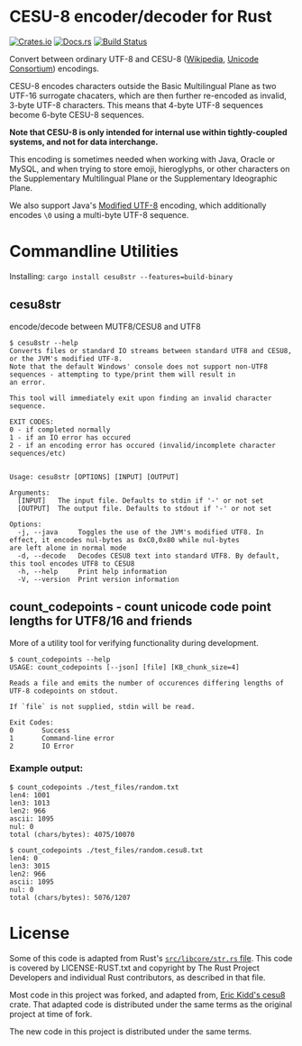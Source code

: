 # CESU-8 encoder/decoder for Rust

[![Crates.io][crates-badge]][crates-url]
[![Docs.rs][docs-badge]][docs-url]
[![Build Status][actions-badge]][actions-url]

Convert between ordinary UTF-8 and CESU-8 ([Wikipedia][wikipedia-cesu8], [Unicode Consortium][unicode-cesu8]) encodings.

CESU-8 encodes characters outside the Basic Multilingual Plane as two
UTF-16 surrogate chacaters, which are then further re-encoded as invalid,
3-byte UTF-8 characters.  This means that 4-byte UTF-8 sequences become
6-byte CESU-8 sequences.

**Note that CESU-8 is only intended for internal use within tightly-coupled
systems, and not for data interchange.**

This encoding is sometimes needed when working with Java, Oracle or MySQL,
and when trying to store emoji, hieroglyphs, or other characters on the
Supplementary Multilingual Plane or the Supplementary Ideographic Plane.

We also support Java's [Modified UTF-8][wikipedia-mutf8] encoding, which additionally encodes `\0`
using a multi-byte UTF-8 sequence.

# Commandline Utilities

Installing:
`cargo install cesu8str --features=build-binary`

## cesu8str
encode/decode between MUTF8/CESU8 and UTF8
```
$ cesu8str --help
Converts files or standard IO streams between standard UTF8 and CESU8, or the JVM's modified UTF-8.
Note that the default Windows' console does not support non-UTF8 sequences - attempting to type/print them will result in 
an error.

This tool will immediately exit upon finding an invalid character sequence.

EXIT CODES:
0 - if completed normally
1 - if an IO error has occured
2 - if an encoding error has occured (invalid/incomplete character sequences/etc)


Usage: cesu8str [OPTIONS] [INPUT] [OUTPUT]

Arguments:
  [INPUT]   The input file. Defaults to stdin if '-' or not set
  [OUTPUT]  The output file. Defaults to stdout if '-' or not set

Options:
  -j, --java     Toggles the use of the JVM's modified UTF8. In effect, it encodes nul-bytes as 0xC0,0x80 while nul-bytes 
are left alone in normal mode
  -d, --decode   Decodes CESU8 text into standard UTF8. By default, this tool encodes UTF8 to CESU8
  -h, --help     Print help information
  -V, --version  Print version information
```

## count_codepoints - count unicode code point lengths for UTF8/16 and friends
More of a utility tool for verifying functionality during development.
```
$ count_codepoints --help
USAGE: count_codepoints [--json] [file] [KB_chunk_size=4]

Reads a file and emits the number of occurences differing lengths of UTF-8 codepoints on stdout.

If `file` is not supplied, stdin will be read.

Exit Codes:
0       Success
1       Command-line error
2       IO Error
```

### Example output:
```
$ count_codepoints ./test_files/random.txt      
len4: 1001
len3: 1013
len2: 966
ascii: 1095
nul: 0
total (chars/bytes): 4075/10070

$ count_codepoints ./test_files/random.cesu8.txt
len4: 0
len3: 3015
len2: 966
ascii: 1095
nul: 0
total (chars/bytes): 5076/1207
```

# License

Some of this code is adapted from Rust's [`src/libcore/str.rs` file][str.rs].
This code is covered by LICENSE-RUST.txt and copyright by The Rust Project
Developers and individual Rust contributors, as described in that file.

Most code in this project was forked, and adapted from, [Eric Kidd's cesu8][emk-cesu8] crate.
That adapted code is distributed under the same terms as the original project at
time of fork.

The new code in this project is distributed under the same terms.

[str.rs]: https://github.com/rust-lang/rust/blob/master/src/libcore/str.rs
[emk-cesu8]: https://github.com/emk/cesu8-rs
[crates-badge]: https://img.shields.io/crates/v/cesu8str.svg
[crates-url]: https://crates.io/crates/cesu8str
[docs-badge]: https://img.shields.io/badge/docs.rs-cesu8str?logo=docs.rs
[docs-url]: https://docs.rs/cesu8str
[actions-badge]: https://github.com/chrismooredev/cesu8str-rs/actions/workflows/rust.yml/badge.svg
[actions-url]: https://github.com/chrismooredev/cesu8str-rs/actions/workflows/rust.yml
[wikipedia-cesu8]: https://en.wikipedia.org/wiki/CESU-8
[wikipedia-mutf8]: https://en.wikipedia.org/wiki/UTF-8#Modified_UTF-8
[unicode-cesu8]: https://www.unicode.org/reports/tr26/tr26-2.html
